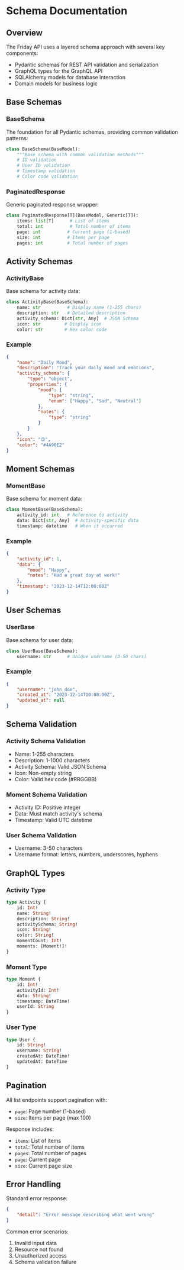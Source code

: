 # Schema Documentation

## Overview

The Friday API uses a layered schema approach with several key components:
- Pydantic schemas for REST API validation and serialization
- GraphQL types for the GraphQL API
- SQLAlchemy models for database interaction
- Domain models for business logic

## Base Schemas

### BaseSchema
The foundation for all Pydantic schemas, providing common validation patterns:
```python
class BaseSchema(BaseModel):
    """Base schema with common validation methods"""
    # ID validation
    # User ID validation
    # Timestamp validation
    # Color code validation
```

### PaginatedResponse
Generic paginated response wrapper:
```python
class PaginatedResponse[T](BaseModel, Generic[T]):
    items: list[T]      # List of items
    total: int          # Total number of items
    page: int          # Current page (1-based)
    size: int          # Items per page
    pages: int         # Total number of pages
```

## Activity Schemas

### ActivityBase
Base schema for activity data:
```python
class ActivityBase(BaseSchema):
    name: str          # Display name (1-255 chars)
    description: str   # Detailed description
    activity_schema: Dict[str, Any]  # JSON Schema
    icon: str         # Display icon
    color: str        # Hex color code
```

### Example
```json
{
    "name": "Daily Mood",
    "description": "Track your daily mood and emotions",
    "activity_schema": {
        "type": "object",
        "properties": {
            "mood": {
                "type": "string",
                "enum": ["Happy", "Sad", "Neutral"]
            },
            "notes": {
                "type": "string"
            }
        }
    },
    "icon": "😊",
    "color": "#4A90E2"
}
```

## Moment Schemas

### MomentBase
Base schema for moment data:
```python
class MomentBase(BaseSchema):
    activity_id: int   # Reference to activity
    data: Dict[str, Any]  # Activity-specific data
    timestamp: datetime   # When it occurred
```

### Example
```json
{
    "activity_id": 1,
    "data": {
        "mood": "Happy",
        "notes": "Had a great day at work!"
    },
    "timestamp": "2023-12-14T12:00:00Z"
}
```

## User Schemas

### UserBase
Base schema for user data:
```python
class UserBase(BaseSchema):
    username: str      # Unique username (3-50 chars)
```

### Example
```json
{
    "username": "john_doe",
    "created_at": "2023-12-14T10:00:00Z",
    "updated_at": null
}
```

## Schema Validation

### Activity Schema Validation
- Name: 1-255 characters
- Description: 1-1000 characters
- Activity Schema: Valid JSON Schema
- Icon: Non-empty string
- Color: Valid hex code (#RRGGBB)

### Moment Schema Validation
- Activity ID: Positive integer
- Data: Must match activity's schema
- Timestamp: Valid UTC datetime

### User Schema Validation
- Username: 3-50 characters
- Username format: letters, numbers, underscores, hyphens

## GraphQL Types

### Activity Type
```graphql
type Activity {
    id: Int!
    name: String!
    description: String!
    activitySchema: String!
    icon: String!
    color: String!
    momentCount: Int!
    moments: [Moment!]!
}
```

### Moment Type
```graphql
type Moment {
    id: Int!
    activityId: Int!
    data: String!
    timestamp: DateTime!
    userId: String
}
```

### User Type
```graphql
type User {
    id: String!
    username: String!
    createdAt: DateTime!
    updatedAt: DateTime
}
```

## Pagination

All list endpoints support pagination with:
- `page`: Page number (1-based)
- `size`: Items per page (max 100)

Response includes:
- `items`: List of items
- `total`: Total number of items
- `pages`: Total number of pages
- `page`: Current page
- `size`: Current page size

## Error Handling

Standard error response:
```json
{
    "detail": "Error message describing what went wrong"
}
```

Common error scenarios:
1. Invalid input data
2. Resource not found
3. Unauthorized access
4. Schema validation failure 